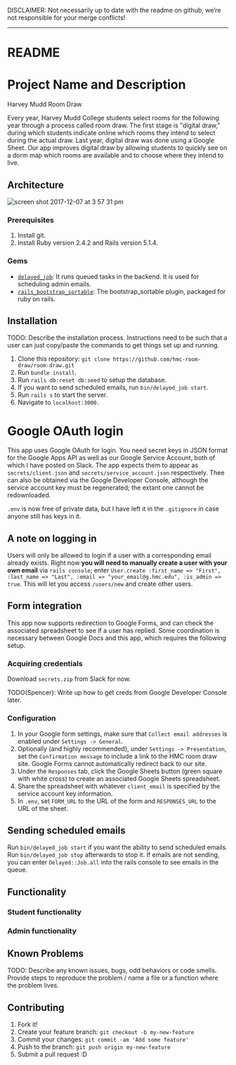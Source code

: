 DISCLAIMER: Not necessarily up to date with the readme on github, we’re not responsible for your merge conflicts!
______________________________________________________________________________________________

# README

# Project Name and Description
Harvey Mudd Room Draw

Every year, Harvey Mudd College students select rooms for the following year through a process called room draw.  The first stage is "digital draw," during which students indicate online which rooms they intend to select during the actual draw. Last year, digital draw was done using a Google Sheet. Our app improves digital draw by allowing students to quickly see on a dorm map which rooms are available and to choose where they intend to live.

## Architecture
![screen shot 2017-12-07 at 3 57 31 pm](https://user-images.githubusercontent.com/19757585/33744707-6cb95df0-db67-11e7-95d3-29e2b00c31b8.png)

### Prerequisites

1. Install git.
2. Install Ruby version 2.4.2 and Rails version 5.1.4.

### Gems

* [`delayed_job`](https://github.com/collectiveidea/delayed_job): It runs queued tasks in the backend. It is used for scheduling admin emails. 
* [`rails_bootstrap_sortable`](https://github.com/DuroSoft/rails_bootstrap_sortable): The bootstrap_sortable plugin, packaged for ruby on rails.

## Installation

TODO: Describe the installation process.
Instructions need to be such that a user can just copy/paste the commands to get things set up and running.

1. Clone this repository: `git clone https://github.com/hmc-room-draw/room-draw.git`
2. Run `bundle install`.
3. Run `rails db:reset db:seed` to setup the database.
4. If you want to send scheduled emails, run `bin/delayed_job start`.
5. Run `rails s` to start the server.
6. Navigate to `localhost:3000.`

# Google OAuth login

This app uses Google OAuth for login. You need secret keys in JSON format for
the Google Apps API as well as our Google Service Account, both of which I have
posted on Slack. The app expects them to appear as `secrets/client.json` and
`secrets/service_account.json` respectively. Thee can also be obtained via the
Google Developer Console, although the service account key must be regenerated;
the extant one cannot be redownloaded.

`.env` is now free of private data, but I have left it in the `.gitignore`
in case anyone still has keys in it.


## A note on logging in

Users will only be allowed to login if a user with a corresponding email already
exists. Right now **you will need to manually create a user with your own email**
via `rails console`; enter `User.create :first_name => "First", :last_name => "Last",
:email => "your_email@g.hmc.edu", :is_admin => true`.
This will let you access `/users/new` and create other users.

## Form integration

This app now supports redirection to Google Forms, and can check the associated
spreadsheet to see if a user has replied. Some coordination is necessary
between Google Docs and this app, which requires the following setup.

### Acquiring credentials

Download `secrets.zip` from Slack for now.

TODO(Spencer): Write up how to get creds from Google Developer Console later.

### Configuration

1. In your Google form settings, make sure that `Collect email addresses` is
   enabled under `Settings -> General`.
2. Optionally (and highly recommended), under `Settings -> Presentation`, set
   the `Confirmation message` to include a link to the HMC room draw site.
   Google Forms cannot automatically redirect back to our site.
3. Under the `Responses` tab, click the Google Sheets button (green square with
   white cross) to create an associated Google Sheets spreadsheet.
4. Share the spreadsheet with whatever `client_email` is specified by the
   service account key information.
5. In `.env`, set `FORM_URL` to the URL of the form and `RESPONSES_URL` to the
  URL of the sheet.

## Sending scheduled emails

Run `bin/delayed_job start` if you want the ability to send scheduled emails.  Run `bin/delayed_job stop` afterwards to stop it.  If emails are not sending, you can enter `Delayed::Job.all` into the rails console to see emails in the queue.

## Functionality

### Student functionality
### Admin functionality

## Known Problems

TODO: Describe any known issues, bugs, odd behaviors or code smells. Provide steps to reproduce the problem / name a file or a function where the problem lives.

## Contributing

1. Fork it!
2. Create your feature branch: `git checkout -b my-new-feature`
3. Commit your changes: `git commit -am 'Add some feature'`
4. Push to the branch: `git push origin my-new-feature`
5. Submit a pull request :D




